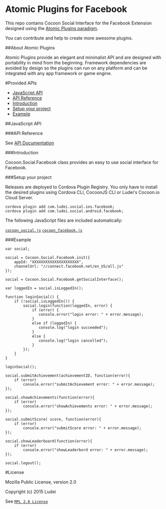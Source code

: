 Atomic Plugins for Facebook
========================================

This repo contains Cocoon Social Interface for the Facebook Extension designed using the [Atomic Plugins paradigm](#about-atomic-plugins). 

You can contribute and help to create more awesome plugins.

##About Atomic Plugins

Atomic Plugins provide an elegant and minimalist API and are designed with portability in mind from the beginning. Framework dependencies are avoided by design so the plugins can run on any platform and can be integrated with any app framework or game engine. 

#Provided APIs

  * [JavaScript API](#javascript-api)
  * [API Reference](#api-reference)
  * [Introduction](#introduction)
  * [Setup your project](#setup-your-project)
  * [Example](#example-1)

##JavaScript API:

###API Reference

See [API Documentation](http://ludei.github.io/atomic-plugins-docs/dist/doc/js/Cocoon.Social.Facebook.html)

###Introduction 

Cocoon.Social.Facebook class provides an easy to use social interface for Facebook. 

###Setup your project

Releases are deployed to Cordova Plugin Registry. You only have to install the desired plugins using Cordova CLI, CocoonJS CLI or Ludei's Cocoon.io Cloud Server.

	cordova plugin add com.ludei.social.ios.facebook;
	cordova plugin add com.ludei.social.android.facebook;

The following JavaScript files are included automatically:

[`cocoon_social.js`](https://github.com/ludei/atomic-plugins-social/blob/master/src/js/cocoon_social.js)
[`cocoon_facebook.js`](src/js/cocoon_facebook.js)

###Example

	var social;
		
	social = Cocoon.Social.Facebook.init({
	    appId: "XXXXXXXXXXXXXXXXXXXXX",
	    channelUrl: "//connect.facebook.net/en_US/all.js"
	});

	social = Cocoon.Social.Facebook.getSocialInterface();

	var loggedIn = social.isLoggedIn();

	function loginSocial() {
		if (!social.isLoggedIn()) {
	    	social.login(function(loggedIn, error) {
	            if (error) {
	               console.error("login error: " + error.message);
	            }
	            else if (loggedIn) {
	               console.log("login succeeded");
	            }
	            else {
	               console.log("login cancelled");
	            }
	    	});
		}
	}

	loginSocial();

    social.submitAchievement(achievementID, function(error){
    	if (error)
        	console.error("submitAchievement error: " + error.message);
	});

	social.showAchievements(function(error){
    	if (error)
        	console.error("showAchievements error: " + error.message);
	});

	social.submitScore( score, function(error){
		if (error)
    		console.error("submitScore error: " + error.message);
	});

	social.showLeaderboard(function(error){
		if (error)
 			console.error("showLeaderbord error: " + error.message);
	});

    social.logout();

#License

Mozilla Public License, version 2.0

Copyright (c) 2015 Ludei 

See [`MPL 2.0 License`](LICENSE)